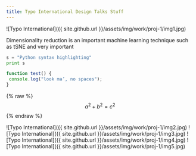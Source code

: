 ```yaml
---
title: Typo International Design Talks Stuff
---
```


![Typo International]({{ site.github.url }}/assets/img/work/proj-1/img1.jpg)

Dimensionality reduction is an important machine learning technique such as tSNE 
and very important
 
```python
s = "Python syntax highlighting"
print s
```

```javascript
function test() {
 console.log("look ma’, no spaces");
}
```

{% raw %} $$a^2 + b^2 = c^2$$ {% endraw %}


![Typo International]({{ site.github.url }}/assets/img/work/proj-1/img2.jpg)
![Typo International]({{ site.github.url }}/assets/img/work/proj-1/img3.jpg)
![Typo International]({{ site.github.url }}/assets/img/work/proj-1/img4.jpg)
![Typo International]({{ site.github.url }}/assets/img/work/proj-1/img5.jpg)
